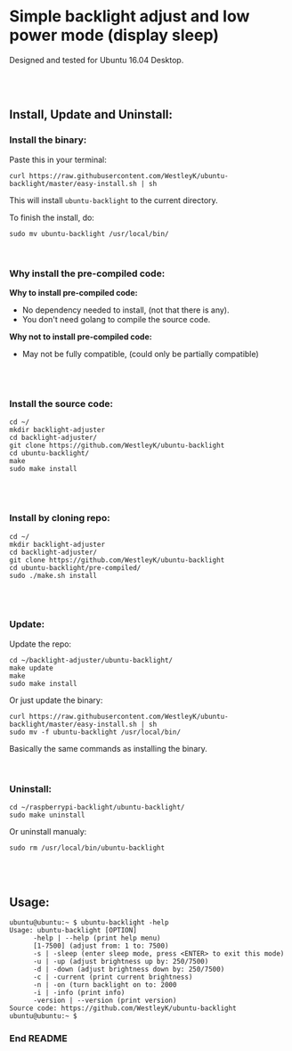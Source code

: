 # Simple backlight adjust and low power mode (display sleep)

Designed and tested for Ubuntu 16.04 Desktop. 

<br>
<br>


## Install, Update and Uninstall:


### Install the binary:

Paste this in your terminal:
```
curl https://raw.githubusercontent.com/WestleyK/ubuntu-backlight/master/easy-install.sh | sh
```
This will install `ubuntu-backlight` to the current directory.

To finish the install, do:
```
sudo mv ubuntu-backlight /usr/local/bin/
```

<br>

### Why install the pre-compiled code:

**Why to install pre-compiled code:**
 - No dependency needed to install, (not that there is any).
 - You don't need golang to compile the source code.

**Why not to install pre-compiled code:**
 - May not be fully compatible, (could only be partially compatible)
<br>

<br>

### Install the source code:

```
cd ~/
mkdir backlight-adjuster
cd backlight-adjuster/
git clone https://github.com/WestleyK/ubuntu-backlight
cd ubuntu-backlight/
make
sudo make install
```

<br>
<br>

### Install by cloning repo:

```
cd ~/
mkdir backlight-adjuster
cd backlight-adjuster/
git clone https://github.com/WestleyK/ubuntu-backlight
cd ubuntu-backlight/pre-compiled/
sudo ./make.sh install
```

<br>
<br>

### Update:

Update the repo:
```
cd ~/backlight-adjuster/ubuntu-backlight/
make update
make
sudo make install
```

Or just update the binary:

```
curl https://raw.githubusercontent.com/WestleyK/ubuntu-backlight/master/easy-install.sh | sh
sudo mv -f ubuntu-backlight /usr/local/bin/
```
Basically the same commands as installing the binary.


<br>

### Uninstall:

```
cd ~/raspberrypi-backlight/ubuntu-backlight/
sudo make uninstall
```
Or uninstall manualy:
```
sudo rm /usr/local/bin/ubuntu-backlight
```

<br>
<br>

## Usage:

```
ubuntu@ubuntu:~ $ ubuntu-backlight -help
Usage: ubuntu-backlight [OPTION]
      -help | --help (print help menu)
      [1-7500] (adjust from: 1 to: 7500)
      -s | -sleep (enter sleep mode, press <ENTER> to exit this mode)
      -u | -up (adjust brightness up by: 250/7500)
      -d | -down (adjust brightness down by: 250/7500)
      -c | -current (print current brightness)
      -n | -on (turn backlight on to: 2000
      -i | -info (print info)
      -version | --version (print version)
Source code: https://github.com/WestleyK/ubuntu-backlight
ubuntu@ubuntu:~ $ 
```


### End README


<br>
<br>


